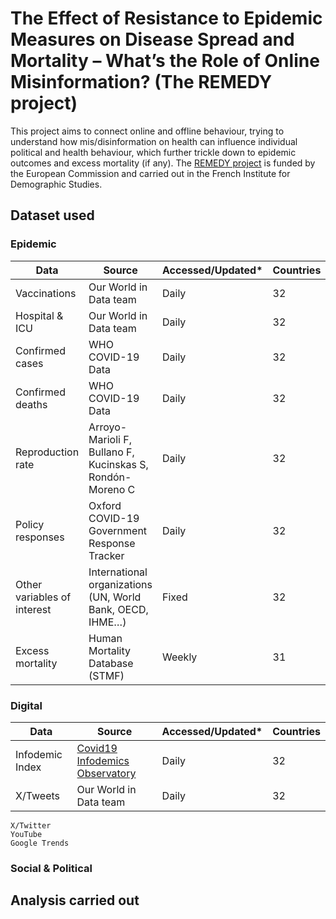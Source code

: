 # The Effect of Resistance to Epidemic Measures on Disease Spread and Mortality – What’s the Role of Online Misinformation? (The REMEDY project)
This project aims to connect online and offline behaviour, trying to understand how mis/disinformation on health can influence individual political and health behaviour, which further trickle down to epidemic outcomes and excess mortality (if any). The [REMEDY project](https://cordis.europa.eu/project/id/101107454) is funded by the European Commission and carried out in the French Institute for Demographic Studies.

## Dataset used
  ### Epidemic
  
| Data                     | Source                                                    | Accessed/Updated* | Countries |
|-----------------------------|-----------------------------------------------------------|---------|-----------|
| Vaccinations                | Our World in Data team                                    | Daily   | 32       |
| Hospital & ICU              | Our World in Data team                                    | Daily   | 32       |
| Confirmed cases             | WHO COVID-19 Data                                         | Daily   | 32        |
| Confirmed deaths            | WHO COVID-19 Data                                         | Daily   | 32      |
| Reproduction rate           | Arroyo-Marioli F, Bullano F, Kucinskas S, Rondón-Moreno C | Daily   | 32        |
| Policy responses            | Oxford COVID-19 Government Response Tracker               | Daily   | 32        |
| Other variables of interest | International organizations (UN, World Bank, OECD, IHME…) | Fixed   | 32       |
| Excess mortality            | Human Mortality Database (STMF)                           | Weekly  | 31        |


  ### Digital
  | Data                     | Source                                                    | Accessed/Updated* | Countries |
|-----------------------------|-----------------------------------------------------------|---------|-----------|
| Infodemic Index              | [Covid19 Infodemics Observatory ](https://covid19obs.fbk.eu/)    | Daily   | 32       |
| X/Tweets             | Our World in Data team                                    | Daily   | 32       |


    X/Twitter
    YouTube
    Google Trends  

  ### Social & Political
## Analysis carried out

